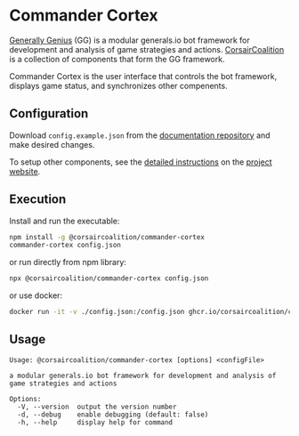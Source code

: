 # Commander Cortex

[Generally Genius](https://corsaircoalition.github.io/) (GG) is a modular generals.io bot framework for development and analysis of game strategies and actions. [CorsairCoalition](https://corsaircoalition.github.io/) is a collection of components that form the GG framework.

Commander Cortex is the user interface that controls the bot framework, displays game status, and synchronizes other compenents.

## Configuration

Download `config.example.json` from the [documentation repository](https://github.com/CorsairCoalition/docs) and make desired changes.

To setup other components, see the [detailed instructions](https://corsaircoalition.github.io/setup/) on the [project website](https://corsaircoalition.github.io/).

## Execution

Install and run the executable:

```sh
npm install -g @corsaircoalition/commander-cortex
commander-cortex config.json
```

or run directly from npm library:

```sh
npx @corsaircoalition/commander-cortex config.json
```

or use docker:

```sh
docker run -it -v ./config.json:/config.json ghcr.io/corsaircoalition/commandercortex:latest
```

## Usage

```
Usage: @corsaircoalition/commander-cortex [options] <configFile>

a modular generals.io bot framework for development and analysis of game strategies and actions

Options:
  -V, --version  output the version number
  -d, --debug    enable debugging (default: false)
  -h, --help     display help for command
```
